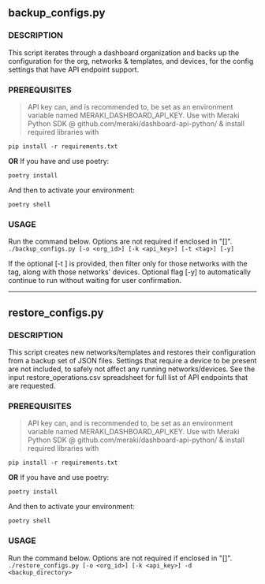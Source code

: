 ## backup_configs.py

### DESCRIPTION
This script iterates through a dashboard organization and backs up the configuration for the org, networks & templates, 
and devices, for the config settings that have API endpoint support.

### PREREQUISITES
> API key can, and is recommended to, be set as an environment variable named MERAKI_DASHBOARD_API_KEY. 
Use with Meraki Python SDK @ github.com/meraki/dashboard-api-python/ & install required libraries with

  `pip install -r requirements.txt` 

**OR**
If you have and use poetry:

  `poetry install` 

And then to activate your environment:

  `poetry shell` 

### USAGE
Run the command below.  Options are not required if enclosed in "[]".
  `./backup_configs.py [-o <org_id>] [-k <api_key>] [-t <tag>] [-y]`

If the optional [-t <tag>] is provided, then filter only for those networks with the tag, along with those networks' devices.
Optional flag [-y] to automatically continue to run without waiting for user confirmation.

--------------------------------------------------------------------------------
## restore_configs.py

### DESCRIPTION
This script creates new networks/templates and restores their configuration from a backup set of JSON files.
Settings that require a device to be present are not included, to safely not affect any running networks/devices.
See the input restore_operations.csv spreadsheet for full list of API endpoints that are requested.

### PREREQUISITES
> API key can, and is recommended to, be set as an environment variable named MERAKI_DASHBOARD_API_KEY.
Use with Meraki Python SDK @ github.com/meraki/dashboard-api-python/ & install required libraries with

  `pip install -r requirements.txt`

**OR**
If you have and use poetry:

  `poetry install` 

And then to activate your environment:

  `poetry shell` 

### USAGE
Run the command below.  Options are not required if enclosed in "[]".
  `./restore_configs.py [-o <org_id>] [-k <api_key>] -d <backup_directory>`
